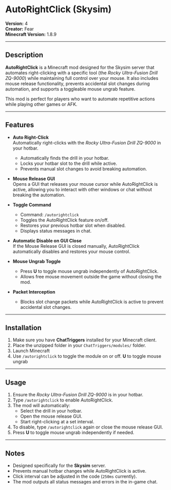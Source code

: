 # AutoRightClick (Skysim)

**Version:** 4  
**Creator:** Fear  
**Minecraft Version:** 1.8.9 

---

## Description

**AutoRightClick** is a Minecraft mod designed for the Skysim server that automates right-clicking with a specific tool (the *Rocky Ultra-Fusion Drill ZQ-9000*) while maintaining full control over your mouse. It also includes mouse release functionality, prevents accidental slot changes during automation, and supports a toggleable mouse ungrab feature.  

This mod is perfect for players who want to automate repetitive actions while playing other games or AFK.  

---

## Features

- **Auto Right-Click**  
  Automatically right-clicks with the *Rocky Ultra-Fusion Drill ZQ-9000* in your hotbar.  
  - Automatically finds the drill in your hotbar.  
  - Locks your hotbar slot to the drill while active.  
  - Prevents manual slot changes to avoid breaking automation.  

- **Mouse Release GUI**  
  Opens a GUI that releases your mouse cursor while AutoRightClick is active, allowing you to interact with other windows or chat without breaking the automation.  

- **Toggle Command**  
  - Command: `/autorightclick`  
  - Toggles the AutoRightClick feature on/off.  
  - Restores your previous hotbar slot when disabled.  
  - Displays status messages in chat.  

- **Automatic Disable on GUI Close**  
  If the Mouse Release GUI is closed manually, AutoRightClick automatically disables and restores your mouse control.  

- **Mouse Ungrab Toggle**  
  - Press **U** to toggle mouse ungrab independently of AutoRightClick.  
  - Allows free mouse movement outside the game without closing the mod.  

- **Packet Interception**  
  - Blocks slot change packets while AutoRightClick is active to prevent accidental slot changes.  


---

## Installation

1. Make sure you have **ChatTriggers** installed for your Minecraft client.  
2. Place the unzipped folder in your `ChatTriggers/modules/` folder.  
3. Launch Minecraft  
4. Use `/autorightclick` to toggle the module on or off.  **U** to toggle mouse ungrab

---

## Usage

1. Ensure the *Rocky Ultra-Fusion Drill ZQ-9000* is in your hotbar.  
2. Type `/autorightclick` to enable AutoRightClick.  
3. The mod will automatically:  
   - Select the drill in your hotbar.  
   - Open the mouse release GUI.  
   - Start right-clicking at a set interval.  
4. To disable, type `/autorightclick` again or close the mouse release GUI.  
5. Press **U** to toggle mouse ungrab independently if needed.  

---

## Notes

- Designed specifically for the **Skysim** server.  
- Prevents manual hotbar changes while AutoRightClick is active.  
- Click interval can be adjusted in the code (`250ms` currently).  
- The mod outputs all status messages and errors in the in-game chat.  


